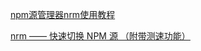 [npm源管理器nrm使用教程](https://segmentfault.com/a/1190000017419993)

[nrm —— 快速切换 NPM 源 （附带测速功能）](https://segmentfault.com/a/1190000000473869)
